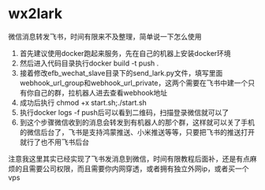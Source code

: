 # wx2lark
微信消息转发飞书，时间有限来不及整理，简单说一下怎么使用
1. 首先建议使用docker跑起来服务，先在自己的机器上安装docker环境
2. 然后进入代码目录执行docker build -t push .
3. 接着修改efb_wechat_slave目录下的send_lark.py文件，填写里面webhook_url_group和webhook_url_private，这两个需要在飞书中建一个只有你自己的群，拉机器人进去查看webhook地址
4. 成功后执行 chmod +x start.sh;./start.sh
5. 执行docker logs -f push后可以看到二维码，扫描登录微信就可以了
6. 到这个步骤微信收到的消息会转发到有机器人的那个群，这样就可以关了手机的微信后台了，飞书是支持鸿蒙推送、小米推送等等，只要把飞书的推送打开就行了也不用飞书后台

注意我这里其实已经实现了飞书发消息到微信，时间有限教程后面补，还是有点麻烦的且需要公司权限，而且需要你内网穿透，或者拥有独立外网ip，或者买一个vps

